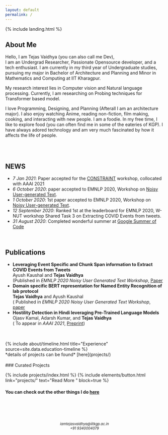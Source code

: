 ```yaml
---
layout: default
permalink: /
---
```

{% include landing.html %}

## **About Me**

Hello, I am Tejas Vaidhya (you can also call me Dev),<br>
I am an Undergrad Researcher, Passionate Opensource developer, and a tech enthusiast. I am currently in my third year of Undergraduate studies, pursuing my major in Bachelor of Architecture and Planning and Minor in Mathematics and Computing at IIT Kharagpur. 

My research interest lies in Computer vision and Natural language processing. Currently, I am researching on Probing techniques for Transformer based model.

I love Programming, Designing, and Planning (Afterall I am an architecture major). I also enjoy watching Anime, reading non-fiction, film making, cooking, and interacting with new people. I am a foodie. In my free time, I like to explore food (you can often find me in some of the eateries of KGP). I have always adored technology and am very much fascinated by how it affects the life of people.

<br>
<br>



## **NEWS**

- *7 Jan 2021*: Paper accepted for the [CONSTRAINT](https://constraint-shared-task-2021.github.io/) workshop, collocated with AAAI 2021
- *6 October 2020*: paper accepted to EMNLP 2020, Workshop on [Noisy User-generated Text](http://noisy-text.github.io/2020/).
- *1 October 2020*: 1st paper accepted to EMNLP 2020, Workshop on [Noisy User-generated Text](http://noisy-text.github.io/2020/).
- *12 September 2020*: Ranked 1st at the leaderboard for EMNLP 2020, W-NUT workshop Shared Task 3 on Extracting COVID Events from tweets.
- *31 August 2020*: Completed wonderful summer at [Google Summer of Code](https://summerofcode.withgoogle.com/archive/2020/projects/4810193256316928/)


<br>


## **Publications**

- **Leveraging Event Specific and Chunk Span information to Extract COVID Events from Tweets**  
  Ayush Kaushal and **Tejas Vaidhya**  
  (Published in *EMNLP 2020 Noisy User Generated Text Workshop*, [Paper](https://www.aclweb.org/anthology/2020.wnut-1.79/) 
- **Domain specific BERT representation for Named Entity Recognition of lab protocol**  
  **Tejas Vaidhya** and Ayush Kaushal   
  ( Published in *EMNLP 2020 Noisy User Generated Text Workshop*, [paper](https://www.aclweb.org/anthology/2020.wnut-1.34/) 
- **Hostility Detection in Hindi leveraging Pre-Trained Language Models**  
Ojasv Kamal, Adarsh Kumar, and **Tejas Vaidhya**   
( To appear in *AAAI 2021*, [Preprint](https://arxiv.org/pdf/2101.05494.pdf)) 


 <br>
<br>

<div class="row">
{% include about/timeline.html title="Experience" source=site.data.education-timeline %}
</div >
*details of projects can be found* [here](projects/)

<br>
<br>
### Curated Projects      

{% include projects/index.html %}
{% include elements/button.html link="projects/" text="Read More " block=true %}

#### You can check out the other things I do [here](Random/)


<br>
<br>

<br>
<br>
<div align="center" style="font-size: 80%">
	<i>iamtejasvaidhya@iitkgp.ac.in</i><br>
	<i>+91 9340004079</i>
</div>

